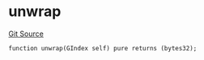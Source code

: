 # unwrap
[Git Source](https://github.com/lidofinance/community-staking-module/blob/49f6937ff74cffecb74206f771c12be0e9e28448/src/lib/GIndex.sol)


```solidity
function unwrap(GIndex self) pure returns (bytes32);
```

